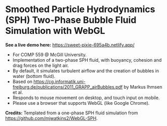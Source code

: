 # Smoothed Particle Hydrodynamics (SPH) Two-Phase Bubble Fluid Simulation with WebGL

**See a live demo here:** https://sweet-pixie-695a4b.netlify.app/

- For COMP 559 @ McGill University.
- Implementation of a two-phase SPH fluid, with buoyancy, cohesion and drag forces on the light air.
- By default, it simulates turbulent airflow and the creation of bubbles in water (bottom fluid).
- Based on https://cg.informatik.uni-freiburg.de/publications/2011_GRAPP_airBubbles.pdf by Markus Ihmsen et al.
- Responds to mouse movement on desktop, and touch input on mobile.
- Please use a browser that supports WebGL (like Google Chrome).

**Credits:** Templated from a one-phase SPH fluid simulation from https://github.com/mjwatkins2/WebGL-SPH.
